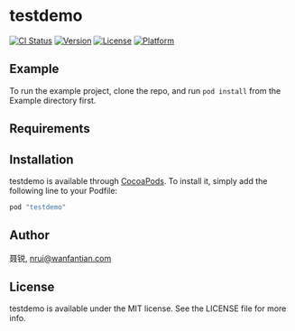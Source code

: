 # testdemo

[![CI Status](http://img.shields.io/travis/聂锐/testdemo.svg?style=flat)](https://travis-ci.org/聂锐/testdemo)
[![Version](https://img.shields.io/cocoapods/v/testdemo.svg?style=flat)](http://cocoapods.org/pods/testdemo)
[![License](https://img.shields.io/cocoapods/l/testdemo.svg?style=flat)](http://cocoapods.org/pods/testdemo)
[![Platform](https://img.shields.io/cocoapods/p/testdemo.svg?style=flat)](http://cocoapods.org/pods/testdemo)

## Example

To run the example project, clone the repo, and run `pod install` from the Example directory first.

## Requirements

## Installation

testdemo is available through [CocoaPods](http://cocoapods.org). To install
it, simply add the following line to your Podfile:

```ruby
pod "testdemo"
```

## Author

聂锐, nrui@wanfantian.com

## License

testdemo is available under the MIT license. See the LICENSE file for more info.
